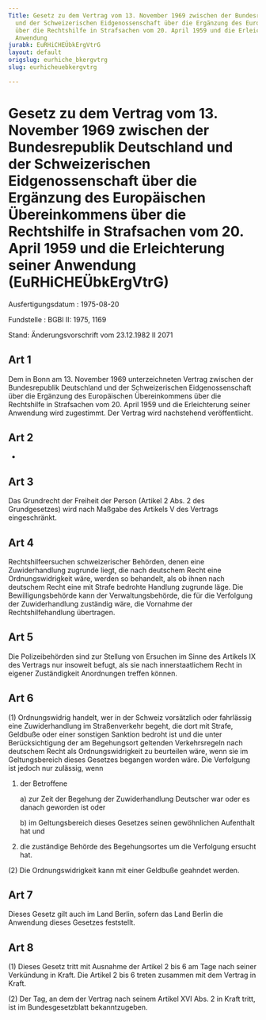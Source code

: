 ```yaml
---
Title: Gesetz zu dem Vertrag vom 13. November 1969 zwischen der Bundesrepublik Deutschland
  und der Schweizerischen Eidgenossenschaft über die Ergänzung des Europäischen Übereinkommens
  über die Rechtshilfe in Strafsachen vom 20. April 1959 und die Erleichterung seiner
  Anwendung
jurabk: EuRHiCHEÜbkErgVtrG
layout: default
origslug: eurhiche_bkergvtrg
slug: eurhicheuebkergvtrg

---
```


# Gesetz zu dem Vertrag vom 13. November 1969 zwischen der Bundesrepublik Deutschland und der Schweizerischen Eidgenossenschaft über die Ergänzung des Europäischen Übereinkommens über die Rechtshilfe in Strafsachen vom 20. April 1959 und die Erleichterung seiner Anwendung (EuRHiCHEÜbkErgVtrG)

Ausfertigungsdatum
:   1975-08-20

Fundstelle
:   BGBl II: 1975, 1169

Stand: Änderungsvorschrift vom 23.12.1982 II 2071

## Art 1

Dem in Bonn am 13. November 1969 unterzeichneten Vertrag zwischen der
Bundesrepublik Deutschland und der Schweizerischen Eidgenossenschaft
über die Ergänzung des Europäischen Übereinkommens über die
Rechtshilfe in Strafsachen vom 20. April 1959 und die Erleichterung
seiner Anwendung wird zugestimmt. Der Vertrag wird nachstehend
veröffentlicht.


## Art 2

-


## Art 3

Das Grundrecht der Freiheit der Person (Artikel 2 Abs. 2 des
Grundgesetzes) wird nach Maßgabe des Artikels V des Vertrags
eingeschränkt.


## Art 4

Rechtshilfeersuchen schweizerischer Behörden, denen eine
Zuwiderhandlung zugrunde liegt, die nach deutschem Recht eine
Ordnungswidrigkeit wäre, werden so behandelt, als ob ihnen nach
deutschem Recht eine mit Strafe bedrohte Handlung zugrunde läge. Die
Bewilligungsbehörde kann der Verwaltungsbehörde, die für die
Verfolgung der Zuwiderhandlung zuständig wäre, die Vornahme der
Rechtshilfehandlung übertragen.


## Art 5

Die Polizeibehörden sind zur Stellung von Ersuchen im Sinne des
Artikels IX des Vertrags nur insoweit befugt, als sie nach
innerstaatlichem Recht in eigener Zuständigkeit Anordnungen treffen
können.


## Art 6

(1) Ordnungswidrig handelt, wer in der Schweiz vorsätzlich oder
fahrlässig eine Zuwiderhandlung im Straßenverkehr begeht, die dort mit
Strafe, Geldbuße oder einer sonstigen Sanktion bedroht ist und die
unter Berücksichtigung der am Begehungsort geltenden Verkehrsregeln
nach deutschem Recht als Ordnungswidrigkeit zu beurteilen wäre, wenn
sie im Geltungsbereich dieses Gesetzes begangen worden wäre. Die
Verfolgung ist jedoch nur zulässig, wenn

1.  der Betroffene

    a)  zur Zeit der Begehung der Zuwiderhandlung Deutscher war oder es danach
        geworden ist oder


    b)  im Geltungsbereich dieses Gesetzes seinen gewöhnlichen Aufenthalt hat
        und





2.  die zuständige Behörde des Begehungsortes um die Verfolgung ersucht
    hat.




(2) Die Ordnungswidrigkeit kann mit einer Geldbuße geahndet werden.


## Art 7

Dieses Gesetz gilt auch im Land Berlin, sofern das Land Berlin die
Anwendung dieses Gesetzes feststellt.


## Art 8

(1) Dieses Gesetz tritt mit Ausnahme der Artikel 2 bis 6 am Tage nach
seiner Verkündung in Kraft. Die Artikel 2 bis 6 treten zusammen mit
dem Vertrag in Kraft.

(2) Der Tag, an dem der Vertrag nach seinem Artikel XVI Abs. 2 in
Kraft tritt, ist im Bundesgesetzblatt bekanntzugeben.


